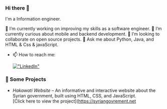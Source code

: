 ### Hi there 👋

I'm a Information engineer.


🔭 I’m currently working on improving my skills as a software engineer.
🌱 I’m currently curious about mobile and backend development.
👯 I’m looking to collaborate on open source projects.
💬 Ask me about Python, Java, and HTML & Css & javaScript.
- 📫 How to reach me:

  [!["LinkedIn"](https://img.shields.io/badge/LinkedIn-blue?style=flat&logo=linkedin&labelColor=blue)](https://www.linkedin.com/in/rama-alkhouli-8260582b7?lipi=urn%3Ali%3Apage%3Ad_flagship3_profile_view_base_contact_details%3BsHsMF%2BwOTo2N%2BDyfAWpY%2Fw%3D%3D/)


### 💼 Some Projects

- *Hakawati Website* – An informative and interactive website about the Syrian government, built using HTML, CSS, and JavaScript.  
 [Click here to view the project](https://syriangovrement.net
